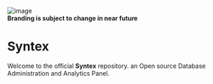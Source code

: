 ![image](https://github.com/TheOfficialPeter/Syntex/assets/57006688/e395a6b6-6c08-4c4b-839d-ecbd5fc0744a)
<br/>
**Branding is subject to change in near future**

# Syntex

Welcome to the official **Syntex** repository. an Open source Database Administration and Analytics Panel.

